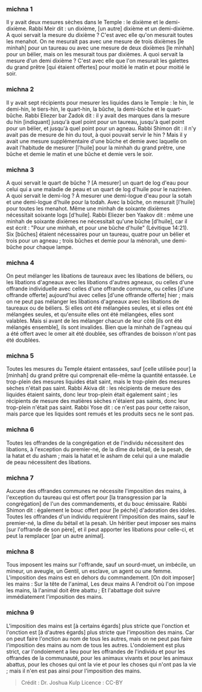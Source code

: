 
### michna 1
Il y avait deux mesures sèches dans le Temple : le dixième et le demi-dixième. Rabbi Meir dit : un dixième, [un autre] dixième et un demi-dixième. A quoi servait la mesure du dixième ? C'est avec elle qu'on mesurait toutes les menahot. On ne mesurait pas avec une mesure de trois dixièmes [le minhah] pour un taureau ou avec une mesure de deux dixièmes [le minhah] pour un bélier, mais on les mesurait tous par dixièmes. A quoi servait la mesure d'un demi dixième ? C'est avec elle que l'on mesurait les galettes du grand prêtre [qui étaient offertes] pour moitié le matin et pour moitié le soir.

### michna 2
Il y avait sept récipients pour mesurer les liquides dans le Temple : le hin, le demi-hin, le tiers-hin, le quart-hin, la bûche, la demi-bûche et le quart-bûche. Rabbi Eliezer bar Zadok dit : il y avait des marques dans la mesure du hin [indiquant] jusqu'à quel point pour un taureau, jusqu'à quel point pour un bélier, et jusqu'à quel point pour un agneau. Rabbi Shimon dit : il n'y avait pas de mesure de hin du tout, à quoi pouvait servir le hin ? Mais il y avait une mesure supplémentaire d'une bûche et demie avec laquelle on avait l'habitude de mesurer [l'huile] pour la minhah du grand prêtre, une bûche et demie le matin et une bûche et demie vers le soir.

### michna 3
A quoi servait le quart de bûche ? [A mesurer] un quart de log d'eau pour celui qui a une maladie de peau et un quart de log d'huile pour le naziréen. A quoi servait le demi-log ? À mesurer une demi-logue d'eau pour la sotah et une demi-logue d'huile pour la todah. Avec la bûche, on mesurait [l'huile] pour toutes les menahot. Même une minhah de soixante dixièmes nécessitait soixante logs [d'huile]. Rabbi Eliezer ben Yaakov dit : même une minhah de soixante dixièmes ne nécessitait qu'une bûche [d'huile], car il est écrit : "Pour une minhah, et pour une bûche d'huile" (Lévitique 14:21). Six [bûches] étaient nécessaires pour un taureau, quatre pour un bélier et trois pour un agneau ; trois bûches et demie pour la ménorah, une demi-bûche pour chaque lampe.

### michna 4
On peut mélanger les libations de taureaux avec les libations de béliers, ou les libations d'agneaux avec les libations d'autres agneaux, ou celles d'une offrande individuelle avec celles d'une offrande commune, ou celles [d'une offrande offerte] aujourd'hui avec celles [d'une offrande offerte] hier ; mais on ne peut pas mélanger les libations d'agneaux avec les libations de taureaux ou de béliers. Si elles ont été mélangées seules, et si elles ont été mélangées seules, et qu'ensuite elles ont été mélangées, elles sont valables. Mais si avant de les mélanger chacun de leur côté [ils ont été mélangés ensemble], ils sont invalides. Bien que la minhah de l'agneau qui a été offert avec le omer ait été doublée, ses offrandes de boisson n'ont pas été doublées.

### michna 5
Toutes les mesures du Temple étaient entassées, sauf [celle utilisée pour] la [minhah] du grand prêtre qui comprenait elle-même la quantité entassée. Le trop-plein des mesures liquides était saint, mais le trop-plein des mesures sèches n'était pas saint. Rabbi Akiva dit : les récipients de mesure des liquides étaient saints, donc leur trop-plein était également saint ; les récipients de mesure des matières sèches n'étaient pas saints, donc leur trop-plein n'était pas saint. Rabbi Yose dit : ce n'est pas pour cette raison, mais parce que les liquides sont remués et les produits secs ne le sont pas.

### michna 6
Toutes les offrandes de la congrégation et de l'individu nécessitent des libations, à l'exception du premier-né, de la dîme du bétail, de la pesah, de la hatat et du asham ; mais la hatat et le asham de celui qui a une maladie de peau nécessitent des libations.

### michna 7
Aucune des offrandes communes ne nécessite l'imposition des mains, à l'exception du taureau qui est offert pour [la transgression par la congrégation] de l'un des commandements, et du bouc émissaire. Rabbi Shimon dit : également le bouc offert pour [le péché] d'adoration des idoles. Toutes les offrandes d'un individu requièrent l'imposition des mains, sauf le premier-né, la dîme du bétail et la pesah. Un héritier peut imposer ses mains [sur l'offrande de son père], et il peut apporter les libations pour celle-ci, et peut la remplacer [par un autre animal].

### michna 8
Tous imposent les mains sur l'offrande, sauf un sourd-muet, un imbécile, un mineur, un aveugle, un Gentil, un esclave, un agent ou une femme. L'imposition des mains est en dehors du commandement. [On doit imposer] les mains : Sur la tête de l'animal, Les deux mains A l'endroit où l'on impose les mains, là l'animal doit être abattu ; Et l'abattage doit suivre immédiatement l'imposition des mains.

### michna 9
L'imposition des mains est [à certains égards] plus stricte que l'onction et l'onction est [à d'autres égards] plus stricte que l'imposition des mains. Car on peut faire l'onction au nom de tous les autres, mais on ne peut pas faire l'imposition des mains au nom de tous les autres. L'ondoiement est plus strict, car l'ondoiement a lieu pour les offrandes de l'individu et pour les offrandes de la communauté, pour les animaux vivants et pour les animaux abattus, pour les choses qui ont la vie et pour les choses qui n'ont pas la vie ; mais il n'en est pas ainsi pour l'imposition des mains.

>Crédit : Dr. Joshua Kulp
>Licence : CC-BY